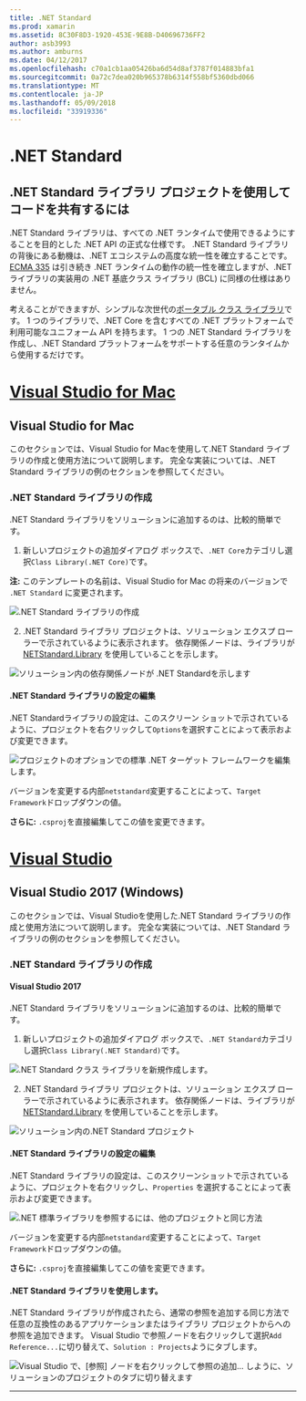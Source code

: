 ```yaml
---
title: .NET Standard
ms.prod: xamarin
ms.assetid: 8C30F8D3-1920-453E-9E8B-D40696736FF2
author: asb3993
ms.author: amburns
ms.date: 04/12/2017
ms.openlocfilehash: c70a1cb1aa05426ba6d54d8af3787f014883bfa1
ms.sourcegitcommit: 0a72c7dea020b965378b6314f558bf5360dbd066
ms.translationtype: MT
ms.contentlocale: ja-JP
ms.lasthandoff: 05/09/2018
ms.locfileid: "33919336"
---
```

# <a name="net-standard"></a>.NET Standard

## <a name="using-net-standard-library-projects-to-share-code"></a>.NET Standard ライブラリ プロジェクトを使用してコードを共有するには

.NET Standard ライブラリは、すべての .NET ランタイムで使用できるようにすることを目的とした .NET API の正式な仕様です。 .NET Standard ライブラリの背後にある動機は、.NET エコシステムの高度な統一性を確立することです。
[ECMA 335](https://github.com/dotnet/coreclr/blob/master/Documentation/project-docs/dotnet-standards.md) は引き続き .NET ランタイムの動作の統一性を確立しますが、.NET ライブラリの実装用の .NET 基底クラス ライブラリ (BCL) に同様の仕様はありません。

考えることができますが、シンプルな次世代の[ポータブル クラス ライブラリ](https://msdn.microsoft.com/library/gg597391.aspx)です。
1 つのライブラリで、.NET Core を含むすべての .NET プラットフォームで利用可能なユニフォーム API を持ちます。 1 つの .NET Standard ライブラリを作成し、.NET Standard プラットフォームをサポートする任意のランタイムから使用するだけです。

# <a name="visual-studio-for-mactabvsmac"></a>[Visual Studio for Mac](#tab/vsmac)

## <a name="visual-studio-for-mac"></a>Visual Studio for Mac

このセクションでは、Visual Studio for Macを使用して.NET Standard ライブラリの作成と使用方法について説明します。 完全な実装については、.NET Standard ライブラリの例のセクションを参照してください。

### <a name="creating-a-net-standard-library"></a>.NET Standard ライブラリの作成

.NET Standard ライブラリをソリューションに追加するのは、比較的簡単です。

1. 新しいプロジェクトの追加ダイアログ ボックスで、`.NET Core`カテゴリし選択`Class Library(.NET Core)`です。

  **注:** このテンプレートの名前は、Visual Studio for Mac の将来のバージョンで `.NET Standard` に変更されます。

  ![.NET Standard ライブラリの作成](net-standard-images/vsm01.png)

2. .NET Standard ライブラリ プロジェクトは、ソリューション エクスプ ローラーで示されているように表示されます。 依存関係ノードは、ライブラリが [NETStandard.Library](https://www.nuget.org/packages/NETStandard.Library/) を使用していることを示します。

  ![ソリューション内の依存関係ノードが .NET Standardを示します](net-standard-images/vsm02.png)

#### <a name="editing-net-standard-library-settings"></a>.NET Standard ライブラリの設定の編集

.NET Standardライブラリの設定は、このスクリーン ショットで示されているように、プロジェクトを右クリックして`Options`を選択すことによって表示および変更できます。

![プロジェクトのオプションでの標準 .NET ターゲット フレームワークを編集します。](net-standard-images/vsm03.png)

バージョンを変更する内部`netstandard`変更することによって、`Target Framework`ドロップダウンの値。

**さらに:** `.csproj`を直接編集してこの値を変更できます。

# <a name="visual-studiotabvswin"></a>[Visual Studio](#tab/vswin)

## <a name="visual-studio-2017-windows"></a>Visual Studio 2017 (Windows)

このセクションでは、Visual Studioを使用した.NET Standard ライブラリの作成と使用方法について説明します。 完全な実装については、.NET Standard ライブラリの例のセクションを参照してください。

### <a name="creating-a-net-standard-library"></a>.NET Standard ライブラリの作成

#### <a name="visual-studio-2017"></a>Visual Studio 2017

.NET Standard ライブラリをソリューションに追加するのは、比較的簡単です。

1. 新しいプロジェクトの追加ダイアログ ボックスで、`.NET Standard`カテゴリし選択`Class Library(.NET Standard)`です。

  ![](net-standard-images/vs01.png ".NET Standard クラス ライブラリを新規作成します。")

2. .NET Standard ライブラリ プロジェクトは、ソリューション エクスプ ローラーで示されているように表示されます。 依存関係ノードは、ライブラリが [NETStandard.Library](https://www.nuget.org/packages/NETStandard.Library/) を使用していることを示します。

  ![](net-standard-images/vs02.png "ソリューション内の.NET Standard プロジェクト")

#### <a name="editing-net-standard-library-settings"></a>.NET Standard ライブラリの設定の編集

.NET Standard ライブラリの設定は、このスクリーンショットで示されているように、プロジェクトを右クリックし、`Properties` を選択することによって表示および変更できます。

![](net-standard-images/vs03.png ".NET 標準ライブラリを参照するには、他のプロジェクトと同じ方法")

バージョンを変更する内部`netstandard`変更することによって、`Target Framework`ドロップダウンの値。

**さらに:** `.csproj`を直接編集してこの値を変更できます。

#### <a name="using-net-standard-library"></a>.NET Standard ライブラリを使用します。

.NET Standard ライブラリが作成されたら、通常の参照を追加する同じ方法で任意の互換性のあるアプリケーションまたはライブラリ プロジェクトからへの参照を追加できます。 Visual Studio で参照ノードを右クリックして選択`Add Reference...`に切り替えて、`Solution : Projects`ようにタブします。

![](net-standard-images/vs04.png "Visual Studio で、[参照] ノードを右クリックして参照の追加... しように、ソリューションのプロジェクトのタブに切り替えます")

-----

